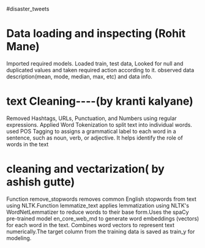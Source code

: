 #disaster_tweets

# Data loading and inspecting (Rohit Mane)
Imported required models.
Loaded train, test data,
Looked for null and duplicated values and taken required action according to it.
observed data description(mean, mode, median, max, etc) and data info.


# text Cleaning----(by kranti kalyane)
 Removed Hashtags, URLs, Punctuation, and Numbers using regular expressions.
 Applied Word Tokenization to split text into individual words.
 used POS Tagging to assigns a grammatical label to each word in a sentence, such as noun, verb, or adjective. It helps identify the role of words in the text 

# cleaning and vectarization( by ashish gutte)
Function remove_stopwords removes common English stopwords from text using NLTK.Function lemmatize_text applies lemmatization using NLTK's WordNetLemmatizer to reduce words to their base form.Uses the spaCy pre-trained model en_core_web_md to generate word embeddings (vectors) for each word in the text.
Combines word vectors to represent text numerically.The target column from the training data is saved as train_y for modeling.
